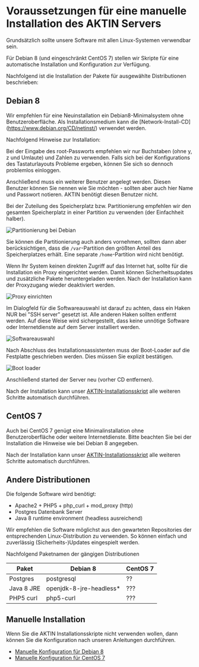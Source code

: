 ﻿Voraussetzungen für eine manuelle Installation des AKTIN Servers
================================================================

Grundsätzlich sollte unsere Software mit allen Linux-Systemen 
verwendbar sein.

Für Debian 8 (und eingeschränkt CentOS 7) stellen wir Skripte für 
eine automatische Installation und Konfiguration zur Verfügung.

Nachfolgend ist die Installation der Pakete für ausgewählte Distributionen
beschrieben:

Debian 8
--------
Wir empfehlen für eine Neuinstallation ein Debian8-Minimalsystem ohne 
Benutzeroberfläche. Als Installationsmedium kann die [Network-Install-CD]
(https://www.debian.org/CD/netinst/) verwendet werden.

Nachfolgend Hinweise zur Installation:

Bei der Eingabe des root-Passworts empfehlen wir nur Buchstaben 
(ohne y, z und Umlaute) und Zahlen zu verwenden. Falls sich bei 
der Konfigurations des Tastaturlayouts Probleme ergeben, können
Sie sich so dennoch problemlos einloggen.

Anschließend muss ein weiterer Benutzer angelegt werden. Diesen 
Benutzer können Sie nennen wie Sie möchten - sollten aber auch hier
Name und Passwort notieren. AKTIN benötigt diesen Benutzer nicht.

Bei der Zuteilung des Speicherplatz bzw. Partitionierung empfehlen 
wir den gesamten Speicherplatz in einer Partition zu verwenden (der 
Einfachheit halber). 

![Partitionierung bei Debian][debian_disks]


Sie können die Partitionierung auch anders vornehmen, sollten dann aber
berücksichtigen, dass die `/var`-Partition den größten Anteil des
Speicherplatzes erhält. Eine separate `/home`-Partition wird nicht 
benötigt.

Wenn Ihr System keinen direkten Zugriff auf das Internet hat, sollte
für die Installation ein Proxy eingerichtet werden. Damit können 
Sicherheitsupdates und zusätzliche Pakete heruntergeladen werden.
Nach der Installation kann der Proxyzugang wieder deaktiviert werden.

![Proxy einrichten][debian_proxy]


Im Dialogfeld für die Softwareauswahl ist darauf zu achten, dass 
ein Haken NUR bei "SSH server" gesetzt ist. Alle anderen Haken 
sollten entfernt werden. Auf diese Weise wird sichergestellt, dass 
keine unnötige Software oder Internetdienste auf dem Server 
installiert werden. 

![Softwareauswahl][debian_software]

Nach Abschluss des Installationsassistenten muss der Boot-Loader
auf die Festplatte geschrieben werden. Dies müssen Sie explizit
bestätigen.

![Boot loader][debian_bootloader]

Anschließend started der Server neu (vorher CD entfernen).

Nach der Installation kann unser [AKTIN-Installationsskript](install-script.html) 
alle weiteren Schritte automatisch durchführen.


[debian_disks]: screens_deb/Screenshot_8.png "Gesamten Speicherplatz in einer Partition"
[debian_proxy]: screens_deb/Screenshot_14.png "Proxy für Internetzugriff einrichten"
[debian_software]: screens_deb/Screenshot_15.png "Bei Softwareauswahl nur SSH server auswählen"
[debian_bootloader]: screens_deb/Screenshot_16.png "Bootloader auf Festplatte schreiben"

CentOS 7
--------

Auch bei CentOS 7 genügt eine Minimalinstallation ohne Benutzeroberfläche oder
weitere Internetdienste. Bitte beachten Sie bei der Installation die Hinweise 
wie bei Debian 8 angegeben.

Nach der Installation kann unser [AKTIN-Installationsskript](install-script.html) 
alle weiteren Schritte automatisch durchführen.



Andere Distributionen
---------------------

Die folgende Software wird benötigt:

* Apache2 + PHP5 + php_curl + mod_proxy (http)
* Postgres Datenbank Server
* Java 8 runtime environment (headless ausreichend)

Wir empfehlen die Software möglichst aus den gewarteten Repositories
der entsprechenden Linux-Distribution zu verwenden. So können einfach 
und zuverlässig (Sicherheits-)Updates eingespielt werden.


Nachfolgend Paketnamen der gängigen Distributionen

| Paket | Debian 8 | CentOS 7 |
|---|---|---|
| Postgres | postgresql | ?? |
| Java 8 JRE | openjdk-8-jre-headless* | ??? |
| PHP5 curl | php5-curl | ??? |


Manuelle Installation
---------------------
Wenn Sie die AKTIN Installationsskripte nicht verwenden wollen,
dann können Sie die Konfiguration nach unseren Anleitungen durchführen.

- [Manuelle Konfiguration für Debian 8](install-manual-debian.html)
- [Manuelle Konfiguration für CentOS 7](install-manual-centos.html)
